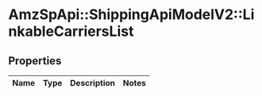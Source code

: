 # AmzSpApi::ShippingApiModelV2::LinkableCarriersList

## Properties
Name | Type | Description | Notes
------------ | ------------- | ------------- | -------------

